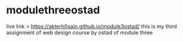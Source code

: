 # modulethreeostad
live link > https://akterh0sain.github.io/module3ostad/
this is my third assignment of web design course by ostad of module three
